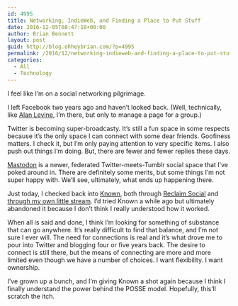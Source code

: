 ```yaml
---
id: 4995
title: Networking, IndieWeb, and Finding a Place to Put Stuff
date: 2016-12-05T08:47:18+00:00
author: Brian Bennett
layout: post
guid: http://blog.ohheybrian.com/?p=4995
permalink: /2016/12/networking-indieweb-and-finding-a-place-to-put-stuff/
categories:
  - All
  - Technology
---
```

I feel like I&#8217;m on a social networking pilgrimage.&nbsp;

I left Facebook two years ago and haven&#8217;t looked back. (Well, technically, like [Alan Levine](http://www.twitter.com/cogdog), I&#8217;m there, but only to manage a page for a group.)

Twitter is becoming super-broadcasty. It&#8217;s still a fun space in some respects because it&#8217;s the only space I can connect with some dear friends. Goofiness matters. I check it, but I&#8217;m only paying attention to very specific items. I also push out things I&#8217;m doing. But, there are fewer and fewer replies these days.

[Mastodon](http://mastodon.social) is a newer, federated Twitter-meets-Tumblr social space that I&#8217;ve poked around in. There are definitely some merits, but some things I&#8217;m not super happy with. We&#8217;ll see, ultimately, what ends up happening there.

Just today, I checked back into [Known](http://www.withknown.com), both through [Reclaim Social](http://www.reclaimsocial.net) and <a href="http://stream.ohheybrian.com" class="broken_link" rel="nofollow">through my own little stream</a>. I&#8217;d tried Known a while ago but ultimately abandoned it because I don&#8217;t think I really understood how it worked.

When all is said and done, I think I&#8217;m looking for something of substance that can go anywhere. It&#8217;s really difficult to find that balance, and I&#8217;m not sure I ever will. The need for connections is real and it&#8217;s what drove me to pour into Twitter and blogging four or five years back. The desire to connect is still there, but the means of connecting are more and more limited even though we have a number of choices. I want flexibility. I want ownership.

I&#8217;ve grown up a bunch, and I&#8217;m giving Known a shot again because I think I finally understand the power behind the POSSE model. Hopefully, this&#8217;ll scratch the itch.